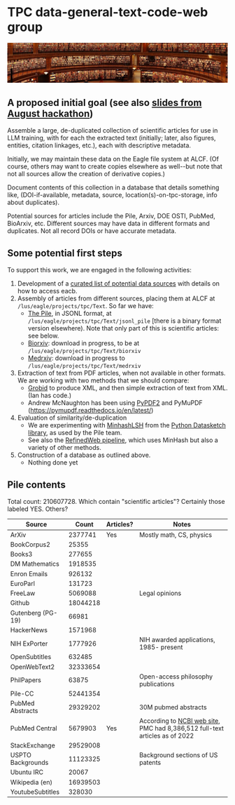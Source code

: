 # TPC data-general-text-code-web group

![Image showing a lot of books](books.png)

## A proposed initial goal (see also [slides from August hackathon](https://anl.app.box.com/s/qryy4sdsvd5joytulvkivetro19s72hy/file/1276828321799))

Assemble a large, de-duplicated collection of scientific articles for use in LLM training, with for each the extracted text (initially; later, also figures, entities, citation linkages, etc.), each with descriptive metadata.

Initially, we may maintain these data on the Eagle file system at ALCF. (Of course, others may want to create copies elsewhere as well--but note that not all sources allow the creation of derivative copies.)

Document contents of this collection in a database that details something like, (DOI-if-available, metadata, source, location(s)-on-tpc-storage, info about duplicates).

Potential sources for articles include the Pile, Arxiv, DOE OSTI, PubMed, BioArxiv, etc. Different sources may have data in different formats and duplicates. Not all record DOIs or have accurate metadata. 

## Some potential first steps

To support this work, we are engaged in the following activities:

1. Development of a [curated list of potential data sources](https://docs.google.com/spreadsheets/d/1cGTAsrWMd2pLtYEi8W432SODt6RVM14YJPEsPhvq6uA/edit#gid=0) with details on how to access eacb.
2. Assembly of articles from different sources, placing them at ALCF at `/lus/eagle/projects/tpc/Text`. So far we have:
    * [The Pile](https://pile.eleuther.ai), in JSONL format, at `/lus/eagle/projects/tpc/Text/jsonl_pile` [there is a binary format version elsewhere). Note that only part of this is scientific articles: see below.
    * [Biorxiv](https://www.biorxiv.org/tdm): download in progress, to be at `/lus/eagle/projects/tpc/Text/biorxiv`
    * [Medrxiv](https://www.medrxiv.org/tdm): download in progress to `/lus/eagle/projects/tpc/Text/medrxiv`
3. Extraction of text from PDF articles, when not available in other formats. We are working with two methods that we should compare:
    * [Grobid](https://grobid.readthedocs.io/en/latest/) to produce XML, and then simple extraction of text from XML. (Ian has code.)
    * Andrew McNaughton has been using [PyPDF2](https://pypi.org/project/PyPDF2/) and PyMuPDF (https://pymupdf.readthedocs.io/en/latest/)
4. Evaluation of similarity/de-duplication
    * We are experimenting with [MinhashLSH](https://ekzhu.com/datasketch/lsh.html) from the [Python Datasketch library](https://github.com/ekzhu/datasketch), as used by the Pile team.
    * See also the [RefinedWeb pipeline](https://arxiv.org/pdf/2306.01116.pdf), which uses MinHash but also a variety of other methods.
5. Construction of a database as outlined above.
    * Nothing done yet


## Pile contents

Total count: 210607728. Which contain "scientific articles"? Certainly those labeled YES. Others?

<center>

| Source | Count | Articles? | Notes |
| --- | --- | --- | --- |
| ArXiv             | 2377741 | Yes | Mostly math, CS, physics |
| BookCorpus2       | 25355 | | |
| Books3            | 277655 | | |
| DM Mathematics    | 1918535 | | |
| Enron Emails      | 926132 | | |
| EuroParl          | 131723 | | |
| FreeLaw           | 5069088 | | Legal opinions |
| Github            | 18044218 | | |
| Gutenberg (PG-19) | 66981 | | |
| HackerNews        | 1571968 | | |
| NIH ExPorter      | 1777926 | | NIH awarded applications, 1985- present |
| OpenSubtitles     | 632485 | | |
| OpenWebText2      | 32333654 | | |
| PhilPapers        | 63875 | | Open-access philosophy publications |
| Pile-CC           | 52441354 | | |
| PubMed Abstracts  | 29329202 | | 30M pubmed abstracts |
| PubMed Central    | 5679903 | Yes | According to [NCBI web site](https://www.ncbi.nlm.nih.gov/pmc/about/intro/), PMC had 8,386,512 full-text articles as of 2022 |
| StackExchange     | 29529008 | | |
| USPTO Backgrounds | 11123325 | | Background sections of US patents |
| Ubuntu IRC        | 20067 | | |
| Wikipedia (en)    | 16939503 | | |
| YoutubeSubtitles  | 328030 | | |

</center>

